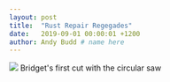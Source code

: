 ```yaml
---
layout: post
title:  "Rust Repair Regegades"
date:   2019-09-01 00:00:01 +1200 
author: Andy Budd # name here
---
```

<img src="{{site.url}}/images/Bridgets 1st woodworking project/circular_saw.jpg" /> 
<a class="image-captions">Bridget's first cut with the circular saw</a>
<br>
